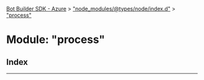 [Bot Builder SDK - Azure](../README.md) > ["node_modules/@types/node/index.d"](../modules/_node_modules__types_node_index_d_.md) > ["process"](../modules/_node_modules__types_node_index_d_._process_.md)



# Module: "process"

## Index


---
